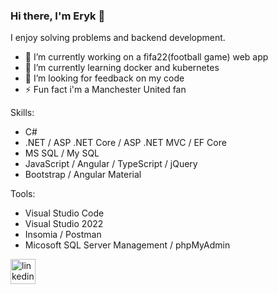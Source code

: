 ### Hi there, I'm Eryk 👋

I enjoy solving problems and backend development.
- 🔭 I’m currently working on a fifa22(football game) web app
- 🌱 I’m currently learning docker and kubernetes
- 🤔 I’m looking for feedback on my code
- ⚡ Fun fact i'm a Manchester United fan

Skills: 
- C# 
- .NET / ASP .NET Core / ASP .NET MVC / EF Core
- MS SQL / My SQL
- JavaScript / Angular / TypeScript / jQuery
- Bootstrap / Angular Material

Tools:
- Visual Studio Code
- Visual Studio 2022
- Insomia / Postman
- Micosoft SQL Server Management / phpMyAdmin

[<img src='https://cdn.jsdelivr.net/npm/simple-icons@3.0.1/icons/linkedin.svg' alt='linkedin' height='40'>](https://www.linkedin.com/in/eryk-ciesielski/)
